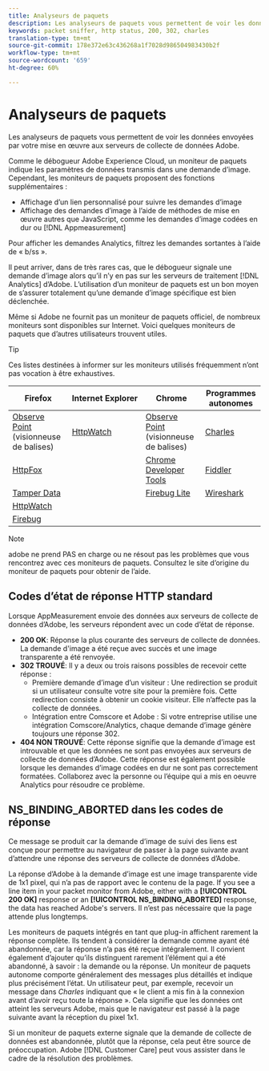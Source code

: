 ```yaml
---
title: Analyseurs de paquets
description: Les analyseurs de paquets vous permettent de voir les données envoyées par votre mise en œuvre aux serveurs de collecte de données Adobe.
keywords: packet sniffer, http status, 200, 302, charles
translation-type: tm+mt
source-git-commit: 178e372e63c436268a1f7028d986504983430b2f
workflow-type: tm+mt
source-wordcount: '659'
ht-degree: 60%

---
```



# Analyseurs de paquets

Les analyseurs de paquets vous permettent de voir les données envoyées par votre mise en œuvre aux serveurs de collecte de données Adobe.

Comme le débogueur Adobe Experience Cloud, un moniteur de paquets indique les paramètres de données transmis dans une demande d’image. Cependant, les moniteurs de paquets proposent des fonctions supplémentaires :

* Affichage d’un lien personnalisé pour suivre les demandes d’image
* Affichage des demandes d’image à l’aide de méthodes de mise en œuvre autres que JavaScript, comme les demandes d’image codées en dur ou [!DNL Appmeasurement]

Pour afficher les demandes Analytics, filtrez les demandes sortantes à l’aide de « b/ss ».

Il peut arriver, dans de très rares cas, que le débogueur signale une demande d’image alors qu’il n’y en pas sur les serveurs de traitement [!DNL Analytics] d’Adobe. L’utilisation d’un moniteur de paquets est un bon moyen de s’assurer totalement qu’une demande d’image spécifique est bien déclenchée.

Même si Adobe ne fournit pas un moniteur de paquets officiel, de nombreux moniteurs sont disponibles sur Internet. Voici quelques moniteurs de paquets que d’autres utilisateurs trouvent utiles.

>[!TIP]
>
>Ces listes destinées à informer sur les moniteurs utilisés fréquemment n’ont pas vocation à être exhaustives.

| Firefox | Internet Explorer | Chrome | Programmes autonomes |
|---|---|---|---|
| [Observe Point](https://www.observepoint.com/product#plugin) (visionneuse de balises) | [HttpWatch](https://www.httpwatch.com/) | [Observe Point](https://www.observepoint.com/product#plugin) (visionneuse de balises) | [Charles](https://www.charlesproxy.com/) |
| [HttpFox](https://addons.mozilla.org/en-US/firefox/addon/httpfox/) |  | [Chrome Developer Tools](https://code.google.com/chrome/devtools/docs/overview.html) | [Fiddler](https://www.fiddler2.com/fiddler2/) |
| [Tamper Data](https://addons.mozilla.org/en-us/firefox/addon/tamper-data/) |  | [Firebug Lite](https://chrome.google.com/webstore/detail/bmagokdooijbeehmkpknfglimnifench) | [Wireshark](https://www.wireshark.org/) |
| [HttpWatch](https://www.httpwatch.com/) |  |  |  |
| [Firebug](https://getfirebug.com/) |  |  |  |

>[!NOTE]
>
>adobe ne prend PAS en charge ou ne résout pas les problèmes que vous rencontrez avec ces moniteurs de paquets. Consultez le site d’origine du moniteur de paquets pour obtenir de l’aide.

## Codes d’état de réponse HTTP standard

Lorsque AppMeasurement envoie des données aux serveurs de collecte de données d’Adobe, les serveurs répondent avec un code d’état de réponse.

* **200 OK**: Réponse la plus courante des serveurs de collecte de données. La demande d&#39;image a été reçue avec succès et une image transparente a été renvoyée.
* **302 TROUVÉ**: Il y a deux ou trois raisons possibles de recevoir cette réponse :
   * Première demande d’image d’un visiteur : Une redirection se produit si un utilisateur consulte votre site pour la première fois. Cette redirection consiste à obtenir un cookie visiteur. Elle n’affecte pas la collecte de données.
   * Intégration entre Comscore et Adobe : Si votre entreprise utilise une intégration Comscore/Analytics, chaque demande d’image génère toujours une réponse 302.
* **404 NON TROUVÉ**: Cette réponse signifie que la demande d’image est introuvable et que les données ne sont pas envoyées aux serveurs de collecte de données d’Adobe. Cette réponse est également possible lorsque les demandes d’image codées en dur ne sont pas correctement formatées. Collaborez avec la personne ou l’équipe qui a mis en oeuvre Analytics pour résoudre ce problème.

## NS_BINDING_ABORTED dans les codes de réponse

Ce message se produit car la demande d’image de suivi des liens est conçue pour permettre au navigateur de passer à la page suivante avant d’attendre une réponse des serveurs de collecte de données d’Adobe.

La réponse d’Adobe à la demande d’image est une image transparente vide de 1x1 pixel, qui n’a pas de rapport avec le contenu de la page. If you see a line item in your packet monitor from Adobe, either with a **[!UICONTROL 200 OK]** response or an **[!UICONTROL NS_BINDING_ABORTED]** response, the data has reached Adobe&#39;s servers. Il n’est pas nécessaire que la page attende plus longtemps.

Les moniteurs de paquets intégrés en tant que plug-in affichent rarement la réponse complète. Ils tendent à considérer la demande comme ayant été abandonnée, car la réponse n’a pas été reçue intégralement. Il convient également d’ajouter qu’ils distinguent rarement l’élément qui a été abandonné, à savoir : la demande ou la réponse. Un moniteur de paquets autonome comporte généralement des messages plus détaillés et indique plus précisément l’état. Un utilisateur peut, par exemple, recevoir un message dans *Charles* indiquant que « le client a mis fin à la connexion avant d’avoir reçu toute la réponse ». Cela signifie que les données ont atteint les serveurs Adobe, mais que le navigateur est passé à la page suivante avant la réception du pixel 1x1.

Si un moniteur de paquets externe signale que la demande de collecte de données est abandonnée, plutôt que la réponse, cela peut être source de préoccupation. Adobe [!DNL Customer Care] peut vous assister dans le cadre de la résolution des problèmes.
